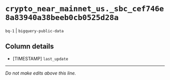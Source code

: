 # `crypto_near_mainnet_us._sbc_cef746e8a83940a38beeb0cb0525d28a`
`bq-1` | `bigquery-public-data`

## Column details
* [TIMESTAMP] `last_update`

-------------------------------------------------------------------------------
*Do not make edits above this line.*
